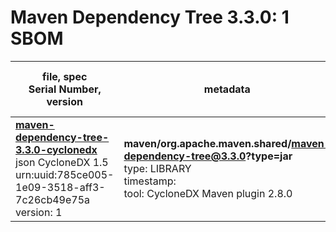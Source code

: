 Maven Dependency Tree 3.3.0: 1 SBOM
=======

| file, spec<br>Serial Number, version| metadata | components<br>by type<br>- libs purl types |
| ----------------------------------- | -------- | ------------------------------------------ |
| **[maven-dependency-tree-3.3.0-cyclonedx](maven/org.apache.maven.shared/maven-dependency-tree/3.3.0/maven-dependency-tree-3.3.0-cyclonedx.json)**<br>json CycloneDX 1.5<br>urn:uuid:785ce005-1e09-3518-aff3-7c26cb49e75a<br>version: 1 | **maven/org.apache.maven.shared/maven-dependency-tree@3.3.0?type=jar**<br>type: LIBRARY<br>timestamp: <br>tool: CycloneDX Maven plugin 2.8.0 | 37<br>`library`: 37 <br>- `maven`: 37  |

